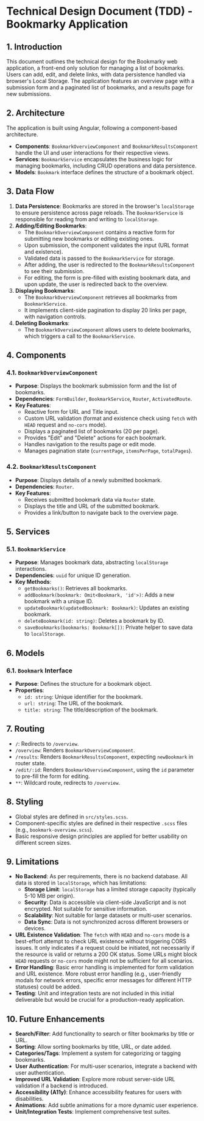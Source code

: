 # Technical Design Document (TDD) - Bookmarky Application

## 1. Introduction
This document outlines the technical design for the Bookmarky web application, a front-end only solution for managing a list of bookmarks. Users can add, edit, and delete links, with data persistence handled via browser's Local Storage. The application features an overview page with a submission form and a paginated list of bookmarks, and a results page for new submissions.

## 2. Architecture
The application is built using Angular, following a component-based architecture.
- **Components**: `BookmarkOverviewComponent` and `BookmarkResultsComponent` handle the UI and user interactions for their respective views.
- **Services**: `BookmarkService` encapsulates the business logic for managing bookmarks, including CRUD operations and data persistence.
- **Models**: `Bookmark` interface defines the structure of a bookmark object.

## 3. Data Flow
1. **Data Persistence**: Bookmarks are stored in the browser's `localStorage` to ensure persistence across page reloads. The `BookmarkService` is responsible for reading from and writing to `localStorage`.
2. **Adding/Editing Bookmarks**:
   - The `BookmarkOverviewComponent` contains a reactive form for submitting new bookmarks or editing existing ones.
   - Upon submission, the component validates the input (URL format and existence).
   - Validated data is passed to the `BookmarkService` for storage.
   - After adding, the user is redirected to the `BookmarkResultsComponent` to see their submission.
   - For editing, the form is pre-filled with existing bookmark data, and upon update, the user is redirected back to the overview.
3. **Displaying Bookmarks**:
   - The `BookmarkOverviewComponent` retrieves all bookmarks from `BookmarkService`.
   - It implements client-side pagination to display 20 links per page, with navigation controls.
4. **Deleting Bookmarks**:
   - The `BookmarkOverviewComponent` allows users to delete bookmarks, which triggers a call to the `BookmarkService`.

## 4. Components
### 4.1. `BookmarkOverviewComponent`
- **Purpose**: Displays the bookmark submission form and the list of bookmarks.
- **Dependencies**: `FormBuilder`, `BookmarkService`, `Router`, `ActivatedRoute`.
- **Key Features**:
    - Reactive form for URL and Title input.
    - Custom URL validation (format and existence check using `fetch` with `HEAD` request and `no-cors` mode).
    - Displays a paginated list of bookmarks (20 per page).
    - Provides "Edit" and "Delete" actions for each bookmark.
    - Handles navigation to the results page or edit mode.
    - Manages pagination state (`currentPage`, `itemsPerPage`, `totalPages`).

### 4.2. `BookmarkResultsComponent`
- **Purpose**: Displays details of a newly submitted bookmark.
- **Dependencies**: `Router`.
- **Key Features**:
    - Receives submitted bookmark data via `Router` state.
    - Displays the title and URL of the submitted bookmark.
    - Provides a link/button to navigate back to the overview page.

## 5. Services
### 5.1. `BookmarkService`
- **Purpose**: Manages bookmark data, abstracting `localStorage` interactions.
- **Dependencies**: `uuid` for unique ID generation.
- **Key Methods**:
    - `getBookmarks()`: Retrieves all bookmarks.
    - `addBookmark(bookmark: Omit<Bookmark, 'id'>)`: Adds a new bookmark with a unique ID.
    - `updateBookmark(updatedBookmark: Bookmark)`: Updates an existing bookmark.
    - `deleteBookmark(id: string)`: Deletes a bookmark by ID.
    - `saveBookmarks(bookmarks: Bookmark[])`: Private helper to save data to `localStorage`.

## 6. Models
### 6.1. `Bookmark` Interface
- **Purpose**: Defines the structure for a bookmark object.
- **Properties**:
    - `id: string`: Unique identifier for the bookmark.
    - `url: string`: The URL of the bookmark.
    - `title: string`: The title/description of the bookmark.

## 7. Routing
- `/`: Redirects to `/overview`.
- `/overview`: Renders `BookmarkOverviewComponent`.
- `/results`: Renders `BookmarkResultsComponent`, expecting `newBookmark` in router state.
- `/edit/:id`: Renders `BookmarkOverviewComponent`, using the `id` parameter to pre-fill the form for editing.
- `**`: Wildcard route, redirects to `/overview`.

## 8. Styling
- Global styles are defined in `src/styles.scss`.
- Component-specific styles are defined in their respective `.scss` files (e.g., `bookmark-overview.scss`).
- Basic responsive design principles are applied for better usability on different screen sizes.

## 9. Limitations
- **No Backend**: As per requirements, there is no backend database. All data is stored in `localStorage`, which has limitations:
    - **Storage Limit**: `localStorage` has a limited storage capacity (typically 5-10 MB per origin).
    - **Security**: Data is accessible via client-side JavaScript and is not encrypted. Not suitable for sensitive information.
    - **Scalability**: Not suitable for large datasets or multi-user scenarios.
    - **Data Sync**: Data is not synchronized across different browsers or devices.
- **URL Existence Validation**: The `fetch` with `HEAD` and `no-cors` mode is a best-effort attempt to check URL existence without triggering CORS issues. It only indicates if a request could be initiated, not necessarily if the resource is valid or returns a 200 OK status. Some URLs might block `HEAD` requests or `no-cors` mode might not be sufficient for all scenarios.
- **Error Handling**: Basic error handling is implemented for form validation and URL existence. More robust error handling (e.g., user-friendly modals for network errors, specific error messages for different HTTP statuses) could be added.
- **Testing**: Unit and integration tests are not included in this initial deliverable but would be crucial for a production-ready application.

## 10. Future Enhancements
- **Search/Filter**: Add functionality to search or filter bookmarks by title or URL.
- **Sorting**: Allow sorting bookmarks by title, URL, or date added.
- **Categories/Tags**: Implement a system for categorizing or tagging bookmarks.
- **User Authentication**: For multi-user scenarios, integrate a backend with user authentication.
- **Improved URL Validation**: Explore more robust server-side URL validation if a backend is introduced.
- **Accessibility (A11y)**: Enhance accessibility features for users with disabilities.
- **Animations**: Add subtle animations for a more dynamic user experience.
- **Unit/Integration Tests**: Implement comprehensive test suites.
